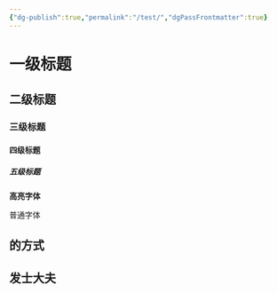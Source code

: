 ```yaml
---
{"dg-publish":true,"permalink":"/test/","dgPassFrontmatter":true}
---
```


# **一级标题**

## **二级标题**

### **三级标题**

#### **四级标题**

##### **五级标题**

**高亮字体**

普通字体

的方式
-
发士大夫
-
